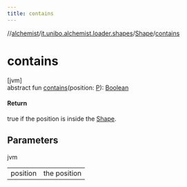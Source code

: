 ```yaml
---
title: contains
---
```

//[alchemist](../../../index.html)/[it.unibo.alchemist.loader.shapes](../index.html)/[Shape](index.html)/[contains](contains.html)



# contains



[jvm]\
abstract fun [contains](contains.html)(position: [P](../-rectangle/index.html)): [Boolean](https://kotlinlang.org/api/latest/jvm/stdlib/kotlin/-boolean/index.html)



#### Return



true if the position is inside the [Shape](index.html).



## Parameters


jvm

| | |
|---|---|
| position | the position |




